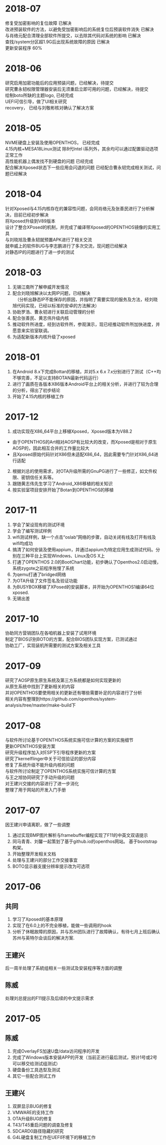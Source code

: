 # 2018-07
修复受加密影响的复位故障  已解决  
改进预装软件的方法，以避免受加密影响后的系统复位后预装软件消失  已解决  
与肖络元配合清理全部软件所提交，以去除其代码对系统的影响  已解决  
查找/system分区超1.9G后出现系统故障的原因  已解决  
更新安装程序  60%  


# 2018-06
研究启用加密功能后的应用预装问题，已经解决，待提交  
研究曹永韧权限管理器安装后无须重启立即可用的问题，已经解决，待提交  
绘制boto所缺的主题logo, 已经完成  
UEFI可信引导，做了UI相关研究  
recovery， 已经与刘敬彬核对确认了解决方案  

# 2018-05
NVME硬盘上安装及使用OPENTHOS，   已经完成  
4.15内核+MESA18Linux测试        除8代Intel i系列外，其余均可以通过配置驱动选项正常工作  
高性能机器上偶发找不到硬盘的问题  已经完成  
配合解决Xposed状态下一些应用会闪退的问题  已经配合曹永韧完成相关测试，问题已经解决  


# 2018-04
针对Xposed与4.15内核存在的兼容性问题，会同肖络元及张善民进行了分析解决，目前已经初步解决  
将Xposed升级到V89版本  
设计了整合XPosed的机制，并完成了编译带Xposed的OPENTHOS镜像的实用工具  
与刘晓旭及曹永韧就预置APK进行了相关交流  
就申威上的软件BUG与李志鹏进行了多次交流，现问题已经解决  
对静态IP的问题进行了进一步的测试  

# 2018-03
1. 无锡江南所了解申威开发情况  
2. 配合刘晓旭解决以太网IP问题，已经解决   
   （分析出静态IP不能保存的原因，并指明了需要实现的服务及方法，经刘晓旭代码实现，已经以标准的安卓的方法解决）  
3. 协助罗浩、曹永韧进行关联启动管理的分析  
4. 配合张善民、黄志伟升级内核    
5. 推动软件所进度，经到访软件所，参观演示，现已经推动软件所加快进度，并愿意来实验室联调。 
6. 为适配新版本内核升级了xposed  




# 2018-01
1. 在Android 8.x下完成Bottan的移植，并对5.x 6.x 7.x分别进行了测试（C++均不够完善，不足以支持BOTAN最新代码运行）
2. 进行了画质在各版本X86版本Android平台上的相关分析，并进行了较为合理的分析，得出了初步结论
3. 开始了4.15内核的移植工作


# 2017-12
1. 成功实现在X86_64平台上移植Xposed，Xposed版本为V88.2
* 由于OPENTHOS的Art相对AOSP有比较大的改变，而Xposed是相对于原生AOSP的，因此相互合并的工作量比较大
* 且Xposed原始代码针对X86但未适配X86_64，因此需要专门针对X86_64进行适配
2. 根据刘总的使用需求，对OTA升级所需的GnuPG进行了一些修正，如文件权限、密钥信任关系等。
3. 跟随黄志伟先生学习了Android_X86移植的相关知识    
4. 按实验室项目安排开始了Botan到OPENTHOS的移植  


# 2017-11
1. 学会了架设现有的测试环境
2. 学会了编写测试样例
3. wifi测试样例，缺一个点击“oslab”网络的步骤，自动关闭有线及打开有线及wifi均成功  
4. 搞清了如何安装及使用appium，并通过appium为特定应用生成测试代码。分别在三种平台上实现Windows、Linux及OS X上  
5. 打通了OPENTHOS 2.0的BootChart功能，初步确认了Openthos2.0启动慢，系统zygote之前程序拖慢了系统  
6. 为qemu打通了bridged网络
7. 为OTA升级了文件签名及验证功能  
8. 为BUSYBOX移植了XPosed的安装脚本，并开始为OPENTHOS1编译64位xposed.  
9. 无锡出差

# 2017-10
协助同方营销团队在各咱机器上安装了试用环境  
制定了BIOS识别BOTO的方案，配合BIOS团队实现方案，已测试通过  
协助工厂，实现装机所需要的测试方案及相关工具  

# 2017-09
研究了AOSP原生原生系统及第三方系统都是如何实现更新的  
从原生系统中找到了更新相关的内容  
并对OPENTHOS要使用相关的更新还有哪些需要补足的内容进行了分析  
相关内容有整理到https://github.com/openthos/system-analysis/tree/master/make-build下  

# 2017-08
与软件所讨论基于OPENTHOS系统实施可信计算的方案的实施细节  
更新OPENTHOS安装方案  
研究升级程序加入对ESP下引导程序更新的方案  
研究了kernelflinger中关于可信验证的部分内容  
修复了系统升级不能升级内核的问题  
与软件所讨论制定了OPENTHOS系统实施可信计算的方案  
与王之旭协同研究了手动升级的问题  
对王建兴交接的内容进行了进一步消化  
整理了用于网站的开发入门手册  

# 2017-07
因王建兴申请离职，做了一些调整
1. 通过实现BMP图片解析与framebuffer编程实现了F11的中英文双语提示
2. 同马青青、刘馨一起策划了基于github.io的openthos网站。 基于bootstrap构架。
3. 开始整理开发相关文档
4. 处理与王建兴的部分工作交接事宜
5. BOTO显示器支援分辨率提示改为可选项
# 2017-06
## 共同
1. 学习了Xposed的基本原理  
2. 实现了在6.0上的不完全移植，能做一些调用的hook  
3. 分析了休眠故障的原因，并与苏州团队进行了故障确认，有待七月上班后确认苏州与英特尔会谈后的解决方案. 
## 王建兴  
后一周半处理了系統组相关一些测试及安装程序等方面的调整  
## 陈威
处理刘总提出的F11提示及后续的中文提示需求

# 2017-05
## 陈威
1.  完成OverlayFS加速U盘/data访问程序的开发  
2.  完成了Windows版本安装APP的开发（当前正进行最后测试，预计1号或2号可以移交给测试组测试）  
3.  硬盘备份工具选型及测试  
4.  其它一些配合测试工作

## 王建兴
1.  双屏显示BUG的修复
2.  VMWARE的支持工作
3.  OTA升级BUG的修复
4.  T43/T45重启问题的调查及修复
5.  SDCARD0路径隐藏的研究
6.  G4L硬盘复制工作在UEFI环境下的移植工作  
